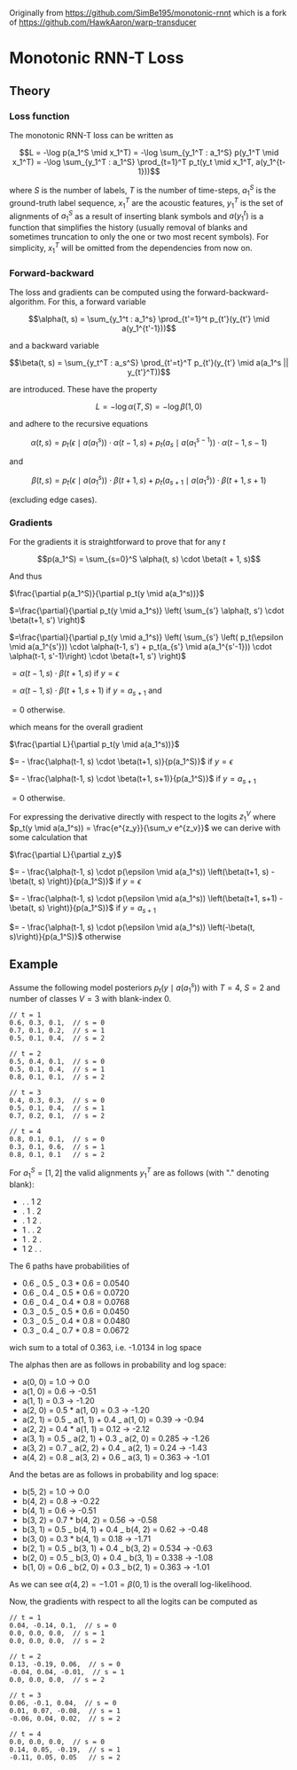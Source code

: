 Originally from https://github.com/SimBe195/monotonic-rnnt which is a fork of https://github.com/HawkAaron/warp-transducer

# Monotonic RNN-T Loss

## Theory

### Loss function

The monotonic RNN-T loss can be written as

$$L = -\log p(a_1^S \mid x_1^T) = -\log \sum_{y_1^T : a_1^S} p(y_1^T \mid x_1^T) = -\log \sum_{y_1^T : a_1^S} \prod_{t=1}^T p_t(y_t \mid x_1^T, a(y_1^{t-1}))$$

where $S$ is the number of labels, $T$ is the number of time-steps, $a_1^S$ is the ground-truth label sequence, $x_1^T$
are the acoustic features, $y_1^T$ is the set of alignments of $a_1^S$ as a result of inserting blank symbols and $a(
y_1^t)$ is a function that simplifies the history (usually removal of blanks and sometimes truncation to only the one or
two most recent symbols). For simplicity, $x_1^T$ will be omitted from the dependencies from now on.

### Forward-backward

The loss and gradients can be computed using the forward-backward-algorithm. For this, a forward variable

$$\alpha(t, s) = \sum_{y_1^t : a_1^s} \prod_{t'=1}^t p_{t'}(y_{t'} \mid a(y_1^{t'-1}))$$

and a backward variable

$$\beta(t, s) = \sum_{y_t^T : a_s^S} \prod_{t'=t}^T p_{t'}(y_{t'} \mid a(a_1^s || y_{t'}^T))$$

are introduced. These have the property

$$L = -\log \alpha(T, S) = -\log \beta(1, 0)$$

and adhere to the recursive equations

$$\alpha(t, s) = p_t(\epsilon \mid a(a_1^s)) \cdot \alpha(t-1, s) + p_t(a_s \mid a(a_1^{s-1})) \cdot \alpha(t-1, s-1)$$

and

$$\beta(t, s) = p_t(\epsilon \mid a(a_1^s)) \cdot \beta(t+1, s) + p_t(a_{s+1} \mid a(a_1^s)) \cdot \beta(t+1, s+1)$$

(excluding edge cases).

### Gradients

For the gradients it is straightforward to prove that for any $t$

$$p(a_1^S) = \sum_{s=0}^S \alpha(t, s) \cdot \beta(t + 1, s)$$

And thus

$\frac{\partial p(a_1^S)}{\partial p_t(y \mid a(a_1^s))}$

$=\frac{\partial}{\partial p_t(y \mid a_1^s)} \left( \sum_{s'} \alpha(t, s') \cdot \beta(t+1, s') \right)$

$=\frac{\partial}{\partial p_t(y \mid a_1^s)} \left( \sum_{s'} \left( p_t(\epsilon \mid a(a_1^{s'})) \cdot \alpha(t-1, s') +
p_t(a_{s'} \mid a(a_1^{s'-1})) \cdot \alpha(t-1, s'-1)\right) \cdot \beta(t+1, s') \right)$

$= \alpha(t-1, s) \cdot \beta(t+1, s)$ if $y = \epsilon$

$= \alpha(t-1, s) \cdot \beta(t+1, s+1)$ if $y = a_{s+1}$ and

$= 0$ otherwise.

which means for the overall gradient

$\frac{\partial L}{\partial p_t(y \mid a(a_1^s))}$

$= - \frac{\alpha(t-1, s) \cdot \beta(t+1, s)}{p(a_1^S)}$ if $y = \epsilon$

$= - \frac{\alpha(t-1, s) \cdot \beta(t+1, s+1)}{p(a_1^S)}$ if $y = a_{s+1}$

$= 0$ otherwise.

For expressing the derivative directly with respect to the logits $z_1^V$ where
$p_t(y \mid a(a_1^s)) = \frac{e^{z_y}}{\sum_v e^{z_v}}$
we can derive with some calculation that

$\frac{\partial L}{\partial z_y}$

$= - \frac{\alpha(t-1, s) \cdot p(\epsilon \mid a(a_1^s)) \left(\beta(t+1, s) - \beta(t, s) \right)}{p(a_1^S)}$ if $y =\epsilon$

$= - \frac{\alpha(t-1, s) \cdot p(\epsilon \mid a(a_1^s)) \left(\beta(t+1, s+1) - \beta(t, s) \right)}{p(a_1^S)}$ if $y = a_{s+1}$

$= - \frac{\alpha(t-1, s) \cdot p(\epsilon \mid a(a_1^s)) \left(-\beta(t, s)\right)}{p(a_1^S)}$ otherwise

## Example

Assume the following model posteriors $p_t(y \mid a(a_1^s))$ with $T = 4$, $S = 2$ and number of classes $V = 3$ with
blank-index $0$.

    // t = 1
    0.6, 0.3, 0.1,  // s = 0
    0.7, 0.1, 0.2,  // s = 1
    0.5, 0.1, 0.4,  // s = 2

    // t = 2
    0.5, 0.4, 0.1,  // s = 0
    0.5, 0.1, 0.4,  // s = 1
    0.8, 0.1, 0.1,  // s = 2

    // t = 3
    0.4, 0.3, 0.3,  // s = 0
    0.5, 0.1, 0.4,  // s = 1
    0.7, 0.2, 0.1,  // s = 2

    // t = 4
    0.8, 0.1, 0.1,  // s = 0
    0.3, 0.1, 0.6,  // s = 1
    0.8, 0.1, 0.1   // s = 2

For $a_1^S = [1, 2]$ the valid alignments $y_1^T$ are as follows (with "." denoting blank):

- . . 1 2
- . 1 . 2
- . 1 2 .
- 1 . . 2
- 1 . 2 .
- 1 2 . .

The 6 paths have probabilities of

- 0.6 _ 0.5 _ 0.3 \* 0.6 = 0.0540
- 0.6 _ 0.4 _ 0.5 \* 0.6 = 0.0720
- 0.6 _ 0.4 _ 0.4 \* 0.8 = 0.0768
- 0.3 _ 0.5 _ 0.5 \* 0.6 = 0.0450
- 0.3 _ 0.5 _ 0.4 \* 0.8 = 0.0480
- 0.3 _ 0.4 _ 0.7 \* 0.8 = 0.0672

wich sum to a total of 0.363, i.e. -1.0134 in log space

The alphas then are as follows in probability and log space:

- a(0, 0) = 1.0 -> 0.0
- a(1, 0) = 0.6 -> -0.51
- a(1, 1) = 0.3 -> -1.20
- a(2, 0) = 0.5 \* a(1, 0) = 0.3 -> -1.20
- a(2, 1) = 0.5 _ a(1, 1) + 0.4 _ a(1, 0) = 0.39 -> -0.94
- a(2, 2) = 0.4 \* a(1, 1) = 0.12 -> -2.12
- a(3, 1) = 0.5 _ a(2, 1) + 0.3 _ a(2, 0) = 0.285 -> -1.26
- a(3, 2) = 0.7 _ a(2, 2) + 0.4 _ a(2, 1) = 0.24 -> -1.43
- a(4, 2) = 0.8 _ a(3, 2) + 0.6 _ a(3, 1) = 0.363 -> -1.01

And the betas are as follows in probability and log space:

- b(5, 2) = 1.0 -> 0.0
- b(4, 2) = 0.8 -> -0.22
- b(4, 1) = 0.6 -> -0.51
- b(3, 2) = 0.7 \* b(4, 2) = 0.56 -> -0.58
- b(3, 1) = 0.5 _ b(4, 1) + 0.4 _ b(4, 2) = 0.62 -> -0.48
- b(3, 0) = 0.3 \* b(4, 1) = 0.18 -> -1.71
- b(2, 1) = 0.5 _ b(3, 1) + 0.4 _ b(3, 2) = 0.534 -> -0.63
- b(2, 0) = 0.5 _ b(3, 0) + 0.4 _ b(3, 1) = 0.338 -> -1.08
- b(1, 0) = 0.6 _ b(2, 0) + 0.3 _ b(2, 1) = 0.363 -> -1.01

As we can see $\alpha(4, 2) = -1.01 = \beta(0, 1)$ is the overall log-likelihood.

Now, the gradients with respect to all the logits can be computed as

    // t = 1
    0.04, -0.14, 0.1,  // s = 0
    0.0, 0.0, 0.0,  // s = 1
    0.0, 0.0, 0.0,  // s = 2

    // t = 2
    0.13, -0.19, 0.06,  // s = 0
    -0.04, 0.04, -0.01,  // s = 1
    0.0, 0.0, 0.0,  // s = 2

    // t = 3
    0.06, -0.1, 0.04,  // s = 0
    0.01, 0.07, -0.08,  // s = 1
    -0.06, 0.04, 0.02,  // s = 2

    // t = 4
    0.0, 0.0, 0.0,  // s = 0
    0.14, 0.05, -0.19,  // s = 1
    -0.11, 0.05, 0.05   // s = 2
